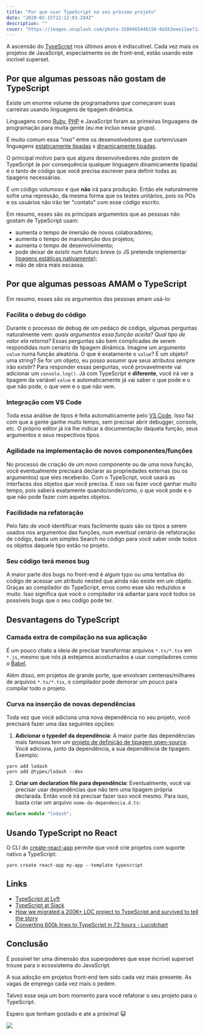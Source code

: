 ```yaml
---
title: "Por que usar TypeScript no seu próximo projeto"
date: "2020-02-15T22:12:03.284Z"
description: ""
cover: "https://images.unsplash.com/photo-1580465446156-0a5b3eee11ae?ixlib=rb-1.2.1&ixid=eyJhcHBfaWQiOjEyMDd9&auto=format&fit=crop&w=1349&q=80"
---
```


A ascensão do [TypeScript]() nos últimos anos é indiscutível. Cada vez mais os projetos de JavaScript, especialmente os de front-end, estão usando este incrível superset.

## Por que algumas pessoas não gostam de TypeScript

Existe um enorme volume de programadores que começaram suas carreiras usando linguagens de tipagem dinâmica.

Linguagens como [Ruby](https://www.ruby-lang.org/en/), [PHP](https://www.php.net/) e JavaScript foram as primeiras linguagens de programação para muita gente (eu me incluo nesse grupo).

É muito comum essa _"rixa"_ entre os desenvolvedores que curtem/usam linguagens [estaticamente tipadas]() x [dinamicamente tipadas]().

O principal motivo para que alguns desenvolvedores _não gostem_ de TypeScript (e por consequência qualquer linguagem dinamicamente tipada) é o tanto de código que você precisa escrever para definir todas as tipagens necessárias.

É um código volumoso e que **não** irá para produção. Então ele naturalmente sofre uma repressão, da mesma forma que os testes unitários, pois os POs e os usuários não irão ter "contato" com esse código escrito.

Em resumo, esses são os principais argumentos que as pessoas não gostam de TypeScript usam:

- aumenta o tempo de imersão de novos colaboradores;
- aumenta o tempo de manutenção dos projetos;
- aumenta o tempo de desenvolvimento;
- pode deixar de existir num futuro breve (o JS pretende implementar [tipagens estáticas nativamente](https://github.com/tc39));
- mão de obra mais escassa.

## Por que algumas pessoas AMAM o TypeScript

Em resumo, esses são os argumentos das pessoas amam usá-lo:

### Facilita o debug do código

Durante o processo de debug de um pedaço de código, algumas perguntas naturalmente vem: _quais argumentos essa função aceita?_ _Qual tipo de valor ela retorna?_ Essas perguntas são bem complicadas de serem respondidas num cenário de tipagem dinâmica. Imagine um argumento `value` numa função aleatória. O que é exatamente o `value`? É um objeto? uma string? Se for um objeto, eu posso assumir que seus atributos sempre irão existir? Para responder essas perguntas, você provavelmente vai adicionar um `console.log()`. Já com TypeScript é **diferente**, você irá ver a tipagem da variável `value` e automaticamente já vai saber o que pode e o que não pode, o que vem e o que não vem.

### Integração com VS Code

Toda essa análise de tipos é feita automaticamente pelo [VS Code](https://code.visualstudio.com/). Isso faz com que a gente ganhe muito tempo, sem precisar abrir debugger, console, etc. O próprio editor já irá lhe indicar a documentação daquela função, seus argumentos e seus respectivos tipos.

### Agilidade na implementação de novos componentes/funções

No processo de criação de um novo componente ou de uma nova função, você eventualmente precisará declarar as propriedades externas (ou os argumentos) que eles receberão. Com o TypeScript, você usará as interfaces dos objetos que você precisa. E isso vai fazer você ganhar muito tempo, pois saberá exatamente quando/onde/como, o que você pode e o que não pode fazer com aqueles objetos.

### Facilidade na refatoração

Pelo fato de você identificar mais facilmente quais são os tipos a serem usados nos argumentos das funções, num eventual cenário de refatoração de código, basta um simples Search no código para você saber onde todos os objetos daquele tipo estão no projeto.

### Seu código terá menos bug

A maior parte dos bugs no front-end é algum typo ou uma tentativa do código de acessar um atributo nested que ainda não existe em um objeto. Graças ao compilador do TypeScript, erros como esse são reduzidos e muito. Isso significa que você o compilador irá adiantar para você todos os possíveis bugs que o seu código pode ter.

## Desvantagens do TypeScript

### Camada extra de compilação na sua aplicação

É um pouco chato a ideia de precisar transformar arquivos `*.ts/*.tsx` em `*.js`, mesmo que nós já estejamos acostumados a usar compiladores como o [Babel]().

Além disso, em projetos de grande porte, que envolvam centenas/milhares de arquivos `*.ts/*.tsx`, o compilador pode demorar um pouco para compilar todo o projeto.

### Curva na inserção de novas dependências

Toda vez que você adiciona uma nova dependência no seu projeto, você precisará fazer uma das seguintes opções:

1. **Adicionar o typedef da dependência**: A maior parte das dependências mais famosas tem um [projeto de definição de tipagem open-source](https://github.com/DefinitelyTyped/DefinitelyTyped/tree/master/types). Você adiciona, junto da dependência, a sua dependência de tipagem. Exemplo:

```
yarn add lodash
yarn add @types/lodash --dev
```

2. **Criar um declaration file para dependência**: Eventualmente, você vai precisar usar dependências que não tem uma tipagem própria declarada. Então você irá precisar fazer isso você mesmo. Para isso, basta criar um arquivo `nome-da-dependencia.d.ts`:

```ts
declare module "lodash";
```

## Usando TypeScript no React

O CLI do [create-react-app](https://github.com/facebook/create-react-app) permite que você crie projetos com suporte nativo a TypeScript:

```
yarn create react-app my-app --template typescript
```

## Links

- [TypeScript at Lyft](https://eng.lyft.com/typescript-at-lyft-64f0702346ea)
- [TypeScript at Slack](https://slack.engineering/typescript-at-slack-a81307fa288d)
- [How we migrated a 200K+ LOC project to TypeScript and survived to tell the story](https://hashnode.com/post/how-we-migrated-a-200k-loc-project-to-typescript-and-survived-to-tell-the-story-ciyzhikcc0001y253w00n11yb)
- [Converting 600k lines to TypeScript in 72 hours - Lucidchart](https://www.lucidchart.com/techblog/2017/11/16/converting-600k-lines-to-typescript-in-72-hours/)

## Conclusão

É possível ter uma dimensão dos superpoderes que esse incrível superset trouxe para o ecossistema do JavaScript.

A sua adoção em projetos front-end tem sido cada vez mais presente. As vagas de emprego cada vez mais o pedem.

Talvez esse seja um bom momento para você refatorar o seu projeto para o TypeScript.

Espero que tenham gostado e até a próxima! 😺

![](https://media.giphy.com/media/yoJC2Pa5O4yhG9Gg24/giphy.gif)
